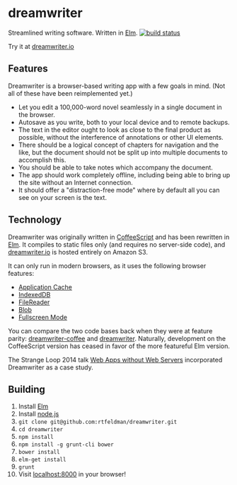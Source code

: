 dreamwriter
===============
Streamlined writing software. Written in [Elm](http://elm-lang.org). [![build status][1]][2]

Try it at [dreamwriter.io](https://dreamwriter.io)

## Features

Dreamwriter is a browser-based writing app with a few goals in mind. (Not all of these have been reimplemented yet.)

* Let you edit a 100,000-word novel seamlessly in a single document in the browser.
* Autosave as you write, both to your local device and to remote backups.
* The text in the editor ought to look as close to the final product as possible, without the interference of annotations or other UI elements.
* There should be a logical concept of chapters for navigation and the like, but the document should not be split up into multiple documents to accomplish this.
* You should be able to take notes which accompany the document.
* The app should work completely offline, including being able to bring up the site without an Internet connection.
* It should offer a "distraction-free mode" where by default all you can see on your screen is the text.

## Technology

Dreamwriter was originally written in [CoffeeScript](http://coffee-script.org) and has been rewritten in [Elm](http://elm-lang.org). It compiles to static files only (and requires no server-side code), and [dreamwriter.io](http://dreamwriter.io) is hosted entirely on Amazon S3.

It can only run in modern browsers, as it uses the following browser features:

* [Application Cache](http://caniuse.com/#feat=offline-apps)
* [IndexedDB](http://caniuse.com/#feat=indexeddb)
* [FileReader](http://caniuse.com/#feat=filereader)
* [Blob](http://caniuse.com/#feat=blobbuilder)
* [Fullscreen Mode](http://caniuse.com/#feat=fullscreen)

You can compare the two code bases back when they were at feature parity: [dreamwriter-coffee](https://github.com/rtfeldman/dreamwriter-coffee/tree/strangeloop) and [dreamwriter](https://github.com/rtfeldman/dreamwriter/tree/strangeloop). Naturally, development on the CoffeeScript version has ceased in favor of the more featureful Elm version.

The Strange Loop 2014 talk [Web Apps without Web Servers](http://www.youtube.com/watch?v=WqV5kqaFRDU) incorporated Dreamwriter as a case study.

## Building

1. Install [Elm](http://elm-lang.org)
2. Install [node.js](http://nodejs.org)
3. `git clone git@github.com:rtfeldman/dreamwriter.git`
4. `cd dreamwriter`
5. `npm install`
6. `npm install -g grunt-cli bower`
7. `bower install`
8. `elm-get install`
9. `grunt`
10. Visit [localhost:8000](http://localhost:8000) in your browser!

[1]: https://secure.travis-ci.org/rtfeldman/dreamwriter.svg
[2]: https://travis-ci.org/rtfeldman/dreamwriter